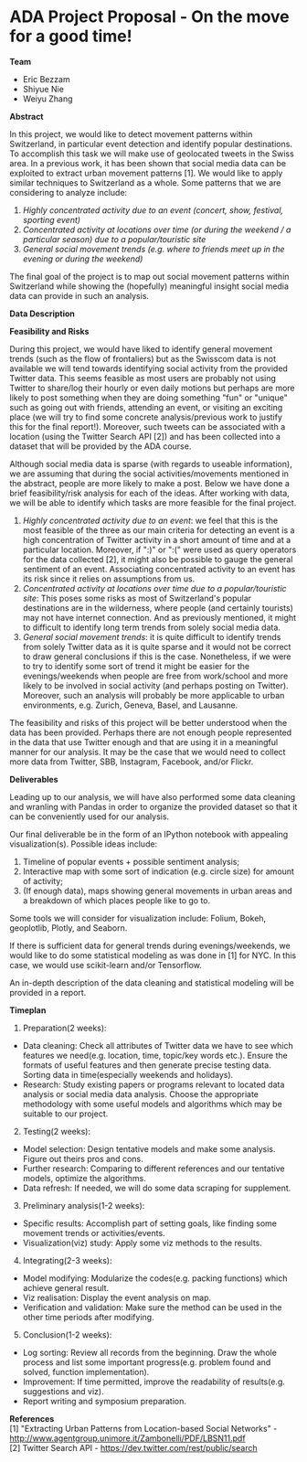 # ADA Project Proposal - On the move for a good time!

**Team**

* Eric Bezzam
* Shiyue Nie
* Weiyu Zhang

**Abstract**

In this project, we would like to detect movement patterns within Switzerland, in particular event detection and identify popular destinations. To accomplish this task we will make use of geolocated tweets in the Swiss area. In a previous work, it has been shown that social media data can be exploited to extract urban movement patterns [1]. We would like to apply similar techniques to Switzerland as a whole. Some patterns that we are considering to analyze include:

1. _Highly concentrated activity due to an event (concert, show, festival, sporting event)_
2. _Concentrated activity at locations over time (or during the weekend / a particular season) due to a popular/touristic site_
3. _General social movement trends (e.g. where to friends meet up in the evening or during the weekend)_

The final goal of the project is to map out social movement patterns within Switzerland while showing the (hopefully) meaningful insight social media data can provide in such an analysis.

**Data Description**


**Feasibility and Risks**

During this project, we would have liked to identify general movement trends (such as the flow of frontaliers) but as the Swisscom data is not available we will tend towards identifying social activity from the provided Twitter data. This seems feasible as most users are probably not using Twitter to share/log their hourly or even daily motions but perhaps are more likely to post something when they are doing something "fun" or "unique" such as going out with friends, attending an event, or visiting an exciting place (we will try to find some concrete analysis/previous work to justify this for the final report!). Moreover, such tweets can be associated with a location (using the Twitter Search API [2]) and has been collected into a dataset that will be provided by the ADA course.

Although social media data is sparse (with regards to useable information), we are assuming that during the social activities/movements mentioned in the abstract, people are more likely to make a post. Below we have done a brief feasibility/risk analysis for each of the ideas. After working with data, we will be able to identify which tasks are more feasible for the final project.

1. _Highly concentrated activity due to an event_: we feel that this is the most feasible of the three as our main criteria for detecting an event is a high concentration of Twitter activity in a short amount of time and at a particular location. Moreover, if ":)" or ":(" were used as query operators for the data collected [2], it might also be possible to gauge the general sentiment of an event. Associating concentrated activity to an event has its risk since it relies on assumptions from us.
2. _Concentrated activity at locations over time due to a popular/touristic site_: This poses some risks as most of Switzerland's popular destinations are in the wilderness, where people (and certainly tourists) may not have internet connection. And as previously mentioned, it might to difficult to identify long term trends from solely social media data. 
3. _General social movement trends_: it is quite difficult to identify trends from solely Twitter data as it is quite sparse and it would not be correct to draw general conclusions if this is the case. Nonetheless, if we were to try to identify some sort of trend it might be easier for the evenings/weekends when people are free from work/school and more likely to be involved in social activity (and perhaps posting on Twitter). Moreover, such an analysis will probably be more applicable to urban environments, e.g. Zurich, Geneva, Basel, and Lausanne.

The feasibility and risks of this project will be better understood when the data has been provided. Perhaps there are not enough people represented in the data that use Twitter enough and that are using it in a meaningful manner for our analysis. It may be the case that we would need to collect more data from Twitter, SBB, Instagram, Facebook, and/or Flickr.


**Deliverables**

Leading up to our analysis, we will have also performed some data cleaning and wranling with Pandas in order to organize the provided dataset so that it can be conveniently used for our analysis.

Our final deliverable be in the form of an IPython notebook with appealing visualization(s). Possible ideas include:

1. Timeline of popular events + possible sentiment analysis;
2. Interactive map with some sort of indication (e.g. circle size) for amount of activity;
3. (If enough data), maps showing general movements in urban areas and a breakdown of which places people like to go to. 

Some tools we will consider for visualization include: Folium, Bokeh, geoplotlib, Plotly, and Seaborn.

If there is sufficient data for general trends during evenings/weekends, we would like to do some statistical modeling as was done in [1] for NYC. In this case, we would use scikit-learn and/or Tensorflow. 

An in-depth description of the data cleaning and statistical modeling will be provided in a report.

**Timeplan**

1. Preparation(2 weeks): 

  - Data cleaning: Check all attributes of Twitter data we have to see which features we need(e.g. location, time, topic/key words etc.). Ensure the formats of useful features and then generate precise testing data. Sorting data in time(especially weekends and holidays). 
  - Research: Study existing papers or programs relevant to located data analysis or social media data analysis. Choose the appropriate methodology with some useful models and algorithms which may be suitable to our project.
  
2. Testing(2 weeks):

  - Model selection: Design tentative models and make some analysis. Figure out theirs pros and cons.
  - Further research: Comparing to different references and our tentative models, optimize the algorithms.
  - Data refresh: If needed, we will do some data scraping for supplement.
  
3. Preliminary analysis(1-2 weeks):

  - Specific results: Accomplish part of setting goals, like finding some movement trends or activities/events.
  - Visualization(viz) study: Apply some viz methods to the results.
  
4. Integrating(2-3 weeks):

  - Model modifying: Modularize the codes(e.g. packing functions) which achieve general result.
  - Viz realisation: Display the event analysis on map.
  - Verification and validation: Make sure the method can be used in the other time periods after modifying.
  
5. Conclusion(1-2 weeks):

  - Log sorting: Review all records from the beginning. Draw the whole process and list some important progress(e.g. problem found and solved, function implementation).
  - Improvement: If time permitted, improve the readability of results(e.g. suggestions and viz).
  - Report writing and symposium preparation.

**References**
<br>
[1] "Extracting Urban Patterns from Location-based Social Networks" - http://www.agentgroup.unimore.it/Zambonelli/PDF/LBSN11.pdf
<br>
[2] Twitter Search API - https://dev.twitter.com/rest/public/search
